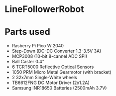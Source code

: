 # LineFollowerRobot


# Parts used
- Rasberry Pi Pico W 2040
- Step-Down (DC-DC Converter 1.3-3.5V 3A)
- MCP3008 (10-bit 8-cannel ADC SPI)
- Ball Caster 0.4"
- 6 TCRT5000 Reflective Optical Sensors
- 1050 PRM Micro Metal Gearmotor (with bracket)
- 2 32x7mm Single-White wheels
- TB6612FNG DC Motor Driver (2x1.2A)
- Samsung INR18650 Batteries (2500mAh 3.7V)

